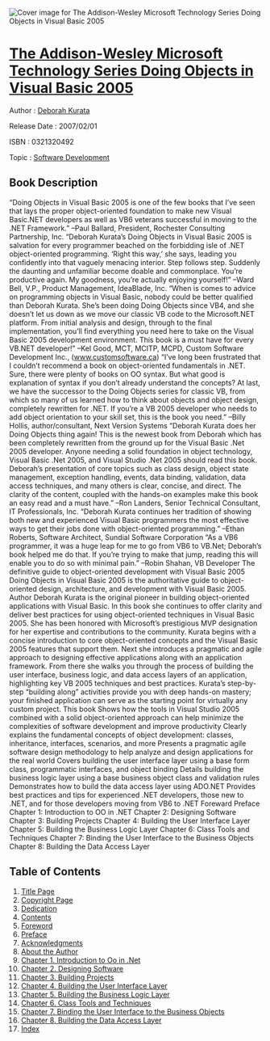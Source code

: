 ![Cover image for The Addison-Wesley Microsoft Technology Series Doing Objects in Visual Basic 2005](https://imgdetail.ebookreading.net/cover/cover/software_development/EB0321320492.jpg)

[The Addison-Wesley Microsoft Technology Series Doing Objects in Visual Basic 2005](https://ebookreading.net/view/book/The+Addison-Wesley+Microsoft+Technology+Series+Doing+Objects+in+Visual+Basic+2005-EB0321320492_1.html "The Addison-Wesley Microsoft Technology Series Doing Objects in Visual Basic 2005")
====================================================================================================================

Author : [Deborah Kurata](https://ebookreading.net/search/author/Deborah+Kurata)

Release Date : 2007/02/01

ISBN : 0321320492

Topic : [Software Development](https://ebookreading.net/search/category/software-development)

Book Description
-----------------

“Doing Objects in Visual Basic 2005 is one of the few books that I’ve seen that lays the proper object-oriented foundation to make new Visual Basic.NET developers as well as VB6 veterans successful in moving to the .NET Framework.”
–Paul Ballard, President, Rochester Consulting Partnership, Inc.
“Deborah Kurata’s Doing Objects in Visual Basic 2005 is salvation for every programmer beached on the forbidding isle of .NET object-oriented programming. ‘Right this way,’ she says, leading you confidently into that vaguely menacing interior. Step follows step. Suddenly the daunting and unfamiliar become doable and commonplace. You’re productive again. My goodness, you’re actually enjoying yourself!”
–Ward Bell, V.P., Product Management, IdeaBlade, Inc.
“When is comes to advice on programming objects in Visual Basic, nobody could be better qualified than Deborah Kurata. She’s been doing Doing Objects since VB4, and she doesn’t let us down as we move our classic VB code to the Microsoft.NET platform. From initial analysis and design, through to the final implementation, you’ll find everything you need here to take on the Visual Basic 2005 development environment. This book is a must have for every VB.NET developer!”
–Kel Good, MCT, MCITP, MCPD, Custom Software Development Inc., (www.customsoftware.ca)
“I’ve long been frustrated that I couldn’t recommend a book on object-oriented fundamentals in .NET. Sure, there were plenty of books on OO syntax. But what good is explanation of syntax if you don’t already understand the concepts? At last, we have the successor to the Doing Objects series for classic VB, from which so many of us learned how to think about objects and object design, completely rewritten for .NET. If you’re a VB 2005 developer who needs to add object orientation to your skill set, this is the book you need.”
–Billy Hollis, author/consultant, Next Version Systems
“Deborah Kurata does her Doing Objects thing again! This is the newest book from Deborah which has been completely rewritten from the ground up for the Visual Basic .Net 2005 developer. Anyone needing a solid foundation in object technology, Visual Basic .Net 2005, and Visual Studio .Net 2005 should read this book. Deborah’s presentation of core topics such as class design, object state management, exception handling, events, data binding, validation, data access techniques, and many others is clear, concise, and direct. The clarity of the content, coupled with the hands-on examples make this book an easy read and a must have.”
–Ron Landers, Senior Technical Consultant, IT Professionals, Inc.
“Deborah Kurata continues her tradition of showing both new and experienced Visual Basic programmers the most effective ways to get their jobs done with object-oriented programming.”
–Ethan Roberts, Software Architect, Sundial Software Corporation
“As a VB6 programmer, it was a huge leap for me to go from VB6 to VB.Net; Deborah’s book helped me do that. If you’re trying to make that jump, reading this will enable you to do so with minimal pain.”
–Robin Shahan, VB Developer
The definitive guide to object-oriented development with Visual Basic 2005
Doing Objects in Visual Basic 2005 is the authoritative guide to object-oriented design, architecture, and development with Visual Basic 2005. Author Deborah Kurata is the original pioneer in building object-oriented applications with Visual Basic. In this book she continues to offer clarity and deliver best practices for using object-oriented techniques in Visual Basic 2005. She has been honored with Microsoft’s prestigious MVP designation for her expertise and contributions to the community.
Kurata begins with a concise introduction to core object-oriented concepts and the Visual Basic 2005 features that support them. Next she introduces a pragmatic and agile approach to designing effective applications along with an application framework. From there she walks you through the process of building the user interface, business logic, and data access layers of an application, highlighting key VB 2005 techniques and best practices. Kurata’s step-by-step “building along” activities provide you with deep hands-on mastery; your finished application can serve as the starting point for virtually any custom project. This book
Shows how the tools in Visual Studio 2005 combined with a solid object-oriented approach can help minimize the complexities of software development and improve productivity
Clearly explains the fundamental concepts of object development: classes, inheritance, interfaces, scenarios, and more
Presents a pragmatic agile software design methodology to help analyze and design applications for the real world
Covers building the user interface layer using a base form class, programmatic interfaces, and object binding
Details building the business logic layer using a base business object class and validation rules
Demonstrates how to build the data access layer using ADO.NET
Provides best practices and tips for experienced .NET developers, those new to .NET, and for those developers moving from VB6 to .NET
 Foreward
Preface
Chapter 1: Introduction to OO in .NET
Chapter 2: Designing Software
Chapter 3: Building Projects
Chapter 4: Building the User Interface Layer
Chapter 5: Building the Business Logic Layer
Chapter 6: Class Tools and Techniques
Chapter 7: Binding the User Interface to the Business Objects
Chapter 8: Building the Data Access Layer
              
Table of Contents
-----------------

1. [Title Page](https://ebookreading.net/view/book/The+Addison-Wesley+Microsoft+Technology+Series+Doing+Objects+in+Visual+Basic+2005-EB0321320492_3.html)
1. [Copyright Page](https://ebookreading.net/view/book/The+Addison-Wesley+Microsoft+Technology+Series+Doing+Objects+in+Visual+Basic+2005-EB0321320492_4.html)
1. [Dedication](https://ebookreading.net/view/book/The+Addison-Wesley+Microsoft+Technology+Series+Doing+Objects+in+Visual+Basic+2005-EB0321320492_5.html)
1. [Contents](https://ebookreading.net/view/book/The+Addison-Wesley+Microsoft+Technology+Series+Doing+Objects+in+Visual+Basic+2005-EB0321320492_6.html)
1. [Foreword](https://ebookreading.net/view/book/The+Addison-Wesley+Microsoft+Technology+Series+Doing+Objects+in+Visual+Basic+2005-EB0321320492_7.html)
1. [Preface](https://ebookreading.net/view/book/The+Addison-Wesley+Microsoft+Technology+Series+Doing+Objects+in+Visual+Basic+2005-EB0321320492_8.html)
1. [Acknowledgments](https://ebookreading.net/view/book/The+Addison-Wesley+Microsoft+Technology+Series+Doing+Objects+in+Visual+Basic+2005-EB0321320492_9.html)
1. [About the Author](https://ebookreading.net/view/book/The+Addison-Wesley+Microsoft+Technology+Series+Doing+Objects+in+Visual+Basic+2005-EB0321320492_10.html)
1. [Chapter 1. Introduction to Oo in .Net](https://ebookreading.net/view/book/The+Addison-Wesley+Microsoft+Technology+Series+Doing+Objects+in+Visual+Basic+2005-EB0321320492_11.html)
1. [Chapter 2. Designing Software](https://ebookreading.net/view/book/The+Addison-Wesley+Microsoft+Technology+Series+Doing+Objects+in+Visual+Basic+2005-EB0321320492_12.html)
1. [Chapter 3. Building Projects](https://ebookreading.net/view/book/The+Addison-Wesley+Microsoft+Technology+Series+Doing+Objects+in+Visual+Basic+2005-EB0321320492_13.html)
1. [Chapter 4. Building the User Interface Layer](https://ebookreading.net/view/book/The+Addison-Wesley+Microsoft+Technology+Series+Doing+Objects+in+Visual+Basic+2005-EB0321320492_14.html)
1. [Chapter 5. Building the Business Logic Layer](https://ebookreading.net/view/book/The+Addison-Wesley+Microsoft+Technology+Series+Doing+Objects+in+Visual+Basic+2005-EB0321320492_15.html)
1. [Chapter 6. Class Tools and Techniques](https://ebookreading.net/view/book/The+Addison-Wesley+Microsoft+Technology+Series+Doing+Objects+in+Visual+Basic+2005-EB0321320492_16.html)
1. [Chapter 7. Binding the User Interface to the Business Objects](https://ebookreading.net/view/book/The+Addison-Wesley+Microsoft+Technology+Series+Doing+Objects+in+Visual+Basic+2005-EB0321320492_17.html)
1. [Chapter 8. Building the Data Access Layer](https://ebookreading.net/view/book/The+Addison-Wesley+Microsoft+Technology+Series+Doing+Objects+in+Visual+Basic+2005-EB0321320492_18.html)
1. [Index](https://ebookreading.net/view/book/The+Addison-Wesley+Microsoft+Technology+Series+Doing+Objects+in+Visual+Basic+2005-EB0321320492_19.html)
